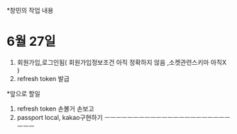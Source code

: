 *창민의 작업 내용

# 6월 27일
1. 회원가입,로그인됨( 회원가입정보조건 아직 정확하지 않음 ,소켓관련스키마 아직X )  
2. refresh token 발급  


*앞으로 할일
1. refresh token 손볼거 손보고  
2. passport local, kakao구현하기 
ㅡㅡㅡㅡㅡㅡㅡㅡㅡㅡㅡㅡㅡㅡㅡㅡㅡㅡㅡㅡㅡㅡㅡㅡㅡ